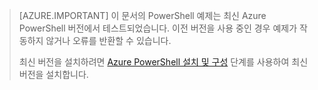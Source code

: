 > [AZURE.IMPORTANT] 이 문서의 PowerShell 예제는 최신 Azure PowerShell 버전에서 테스트되었습니다. 이전 버전을 사용 중인 경우 예제가 작동하지 않거나 오류를 반환할 수 있습니다.
>
> 최신 버전을 설치하려면 [Azure PowerShell 설치 및 구성](../articles/powershell-install-configure.md) 단계를 사용하여 최신 버전을 설치합니다.

<!---HONumber=AcomDC_0427_2016-->